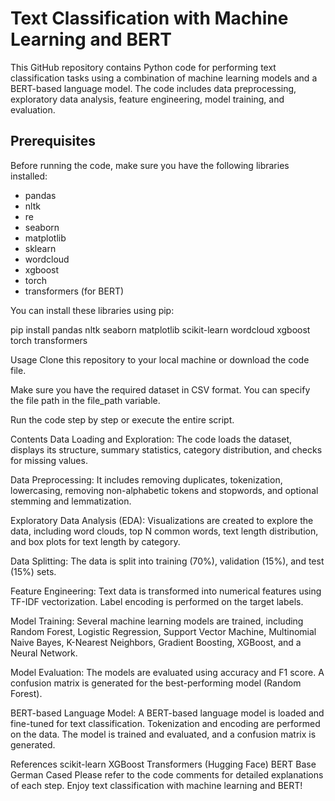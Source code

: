 # Text Classification with Machine Learning and BERT

This GitHub repository contains Python code for performing text classification tasks using a combination of machine learning models and a BERT-based language model. The code includes data preprocessing, exploratory data analysis, feature engineering, model training, and evaluation.

## Prerequisites
Before running the code, make sure you have the following libraries installed:

- pandas
- nltk
- re
- seaborn
- matplotlib
- sklearn
- wordcloud
- xgboost
- torch
- transformers (for BERT)

You can install these libraries using pip:


pip install pandas nltk seaborn matplotlib scikit-learn wordcloud xgboost torch transformers


Usage
Clone this repository to your local machine or download the code file.

Make sure you have the required dataset in CSV format. You can specify the file path in the file_path variable.

Run the code step by step or execute the entire script.

Contents
Data Loading and Exploration: The code loads the dataset, displays its structure, summary statistics, category distribution, and checks for missing values.

Data Preprocessing: It includes removing duplicates, tokenization, lowercasing, removing non-alphabetic tokens and stopwords, and optional stemming and lemmatization.

Exploratory Data Analysis (EDA): Visualizations are created to explore the data, including word clouds, top N common words, text length distribution, and box plots for text length by category.

Data Splitting: The data is split into training (70%), validation (15%), and test (15%) sets.

Feature Engineering: Text data is transformed into numerical features using TF-IDF vectorization. Label encoding is performed on the target labels.

Model Training: Several machine learning models are trained, including Random Forest, Logistic Regression, Support Vector Machine, Multinomial Naive Bayes, K-Nearest Neighbors, Gradient Boosting, XGBoost, and a Neural Network.

Model Evaluation: The models are evaluated using accuracy and F1 score. A confusion matrix is generated for the best-performing model (Random Forest).

BERT-based Language Model: A BERT-based language model is loaded and fine-tuned for text classification. Tokenization and encoding are performed on the data. The model is trained and evaluated, and a confusion matrix is generated.

References
scikit-learn
XGBoost
Transformers (Hugging Face)
BERT Base German Cased
Please refer to the code comments for detailed explanations of each step. Enjoy text classification with machine learning and BERT!
